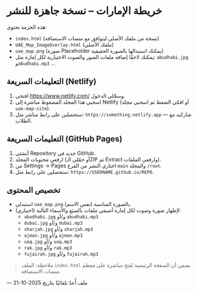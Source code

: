 # خريطة الإمارات – نسخة جاهزة للنشر

هذه الحزمة تحتوي:
- `index.html` (نسخة من ملفك الأصلي ليتوافق مع منصات الاستضافة)
- `UAE_Map_ImageOverlay.html` (ملفك الأصلي)
- `uae_map.png` (صورة Placeholder يمكنك استبدالها بالصورة الحقيقية)
- يمكنك لاحقًا إضافة ملفات الصور والصوت الاختيارية لكل إمارة مثل: `abudhabi.jpg` و`abudhabi.mp3` …

## التعليمات السريعة (Netlify)
1) افتحي https://www.netlify.com/ وسجّلي الدخول.
2) اسحبي هذا المجلد المضغوط مباشرة إلى Netlify (أو افكي الضغط ثم اسحبي مجلد `uae-map-site`).
3) ستحصلين على رابط مباشر مثل: `https://something.netlify.app` — شاركيه مع الطلاب.

## التعليمات السريعة (GitHub Pages)
1) أنشئي Repository جديد في GitHub.
2) ارفعي محتويات المجلد (أو حمّلي الـZIP ثم Extract وارفعي الملفات).
3) من Settings → Pages اختاري النشر من الفرع `main` والمجلد `/root`.
4) ستحصلين على رابط مثل: `https://USERNAME.github.io/REPO`.

## تخصيص المحتوى
- استبدلي `uae_map.png` بالصورة المناسبة (نفس الاسم).
- لإظهار صورة وصوت لكل إمارة أضيفي ملفات بالصيَغ والأسماء التالية (اختياري):
  - `abudhabi.jpg` و/أو `abudhabi.mp3`
  - `dubai.jpg` و/أو `dubai.mp3`
  - `sharjah.jpg` و/أو `sharjah.mp3`
  - `ajman.jpg` و/أو `ajman.mp3`
  - `uaq.jpg` و/أو `uaq.mp3`
  - `rak.jpg` و/أو `rak.mp3`
  - `fujairah.jpg` و/أو `fujairah.mp3`

> ملاحظة: الملف `index.html` يضمن أن الصفحة الرئيسية تُفتح مباشرة على معظم منصات الاستضافة.

— ملف أُعدّ تلقائيًا بتاريخ 2025-10-21